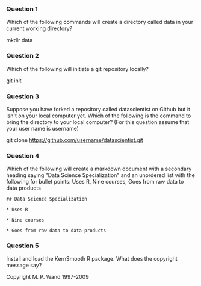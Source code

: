 ### Question 1
Which of the following commands will create a directory called data in your current working directory? 

mkdir data

### Question 2
Which of the following will initiate a git repository locally?

git init

### Question 3
Suppose you have forked a repository called datascientist on Github but it isn't on your local computer yet. Which of the following is the command to bring the directory to your local computer? (For this question assume that your user name is username)

git clone https://github.com/username/datascientist.git

### Question 4
Which of the following will create a markdown document with a secondary heading saying "Data Science Specialization" and an unordered list with the following for bullet points: Uses R, Nine courses, Goes from raw data to data products

`## Data Science Specialization`

`* Uses R`

`* Nine courses`

`* Goes from raw data to data products`

### Question 5
Install and load the KernSmooth R package. What does the copyright message say? 

Copyright M. P. Wand 1997-2009
